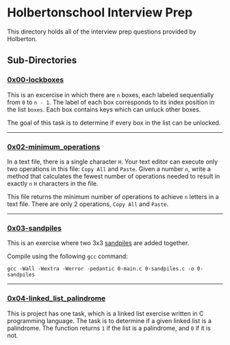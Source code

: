 # Holbertonschool Interview Prep

This directory holds all of the interview prep questions provided by Holberton.

## Sub-Directories

### [0x00-lockboxes](https://github.com/kyle-gross/holbertonschool-interview/tree/main/0x00-lockboxes "0x00-lockboxes")

This is an excercise in which there are `n` boxes, each labeled sequentially from `0` to `n - 1`. The label of each box corresponds to its index position in the list `boxes`. Each box contains keys which can unluck other boxes.

The goal of this task is to determine if every box in the list can be unlocked.

---
### [0x02-minimum_operations](https://github.com/kyle-gross/holbertonschool-interview/tree/main/0x02-minimum_operations "0x02-minimum_operations")

In a text file, there is a single character `H`. Your text editor can execute only two operations in this file: `Copy All` and `Paste`. Given a number `n`, write a method that calculates the fewest number of operations needed to result in exactly `n` `H` characters in the file.

This file returns the minimum number of operations to achieve `n` letters in a text file. There are only 2 operations, `Copy All` and `Paste`.

---
### [0x03-sandpiles](https://github.com/kyle-gross/holbertonschool-interview/tree/main/0x03-sandpiles "0x03-sandpiles")

This is an exercise where two 3x3 [sandpiles](https://www.youtube.com/watch?v=1MtEUErz7Gg "sandpiles") are added together.

Compile using the following `gcc` command:

```gcc -Wall -Wextra -Werror -pedantic 0-main.c 0-sandpiles.c -o 0-sandpiles```

---
### [0x04-linked_list_palindrome](https://github.com/kyle-gross/holbertonschool-interview/tree/main/0x04-linked_list_palindrome "0x04-linked_list_palindrome")

This is project has one task, which is a linked list exercise written in C programming language. The task is to determine if a given linked list is a palindrome. The function returns `1` if the list is a palindrome, and `0` if it is not.
